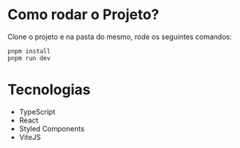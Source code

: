# Como rodar o Projeto?

Clone o projeto e na pasta do mesmo, rode os seguintes comandos:

```
pnpm install
pnpm run dev
```

# Tecnologias

- TypeScript
- React
- Styled Components
- ViteJS

